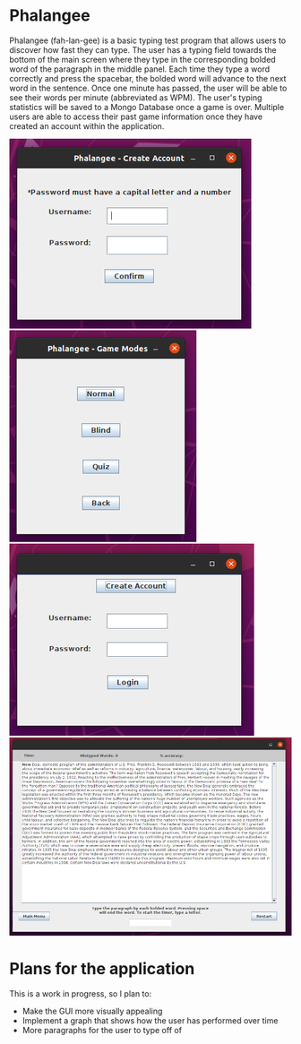 # Phalangee
Phalangee (fah-lan-gee) is a basic typing test program that allows users to discover how fast they can type. The user has a typing field towards the bottom of the main screen where they type in the corresponding bolded word of the paragraph in the middle panel. Each time they type a word correctly and press the spacebar, the bolded word will advance to the next word in the sentence. Once one minute has passed, the user will be able to see their words per minute (abbreviated as WPM). The user's typing statistics will be saved to a Mongo Database once a game is over. Multiple users are able to access their past game information once they have created an account within the application. 

<img src="src/main/resources/pictures/CreateAccountScreen.png">
<img src="src/main/resources/pictures/GameModesScreen.png">
<img src="src/main/resources/pictures/LoginScreen.png">
<img src="src/main/resources/pictures/MainGameScreen.png">

<h1> Plans for the application </h1>
This is a work in progress, so I plan to:
<ul>
  <li> Make the GUI more visually appealing </li>
  <li> Implement a graph that shows how the user has performed over time </li>
  <li> More paragraphs for the user to type off of </li>
</ul>
